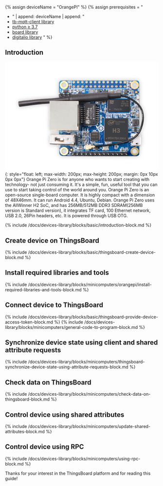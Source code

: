 {% assign deviceName = "OrangePI" %}
{% assign prerequisites = "
- " | append: deviceName | append: "
- [tb-mqtt-client library](https://pypi.org/project/tb-mqtt-client/)
- [python ≥ 3.7](https://www.python.org/)
- [board library](https://pypi.org/project/board/)
- [digitalio library](https://pypi.org/project/adafruit-circuitpython-mcp3xxx/) "
 %}

## Introduction

![OrangePI](/images/devices-library/orangepizero.png){: style="float: left; max-width: 200px; max-height: 200px; margin: 0px 10px 0px 0px"}
Orange Pi Zero is for anyone who wants to start creating with technology- not just consuming it. It's a simple, fun, 
useful tool that you can use to start taking control of the world around you. 
Orange Pi Zero is an open-source single-board computer. It is highly compact with a dimension of 48X46mm. It can run 
Android 4.4, Ubuntu, Debian. Orange Pi Zero uses the AllWinner H2 SoC, and has 256MB/512MB DDR3 SDRAM(256MB version is 
Standard version), it integrates TF card, 100 Ethernet network, USB 2.0, 26Pin headers, etc. lt is powered through USB OTG. 

{% include /docs/devices-library/blocks/basic/introduction-block.md %}

## Create device on ThingsBoard

{% include /docs/devices-library/blocks/basic/thingsboard-create-device-block.md %}

## Install required libraries and tools

{% include /docs/devices-library/blocks/minicomputers/orangepi/install-required-libraries-and-tools-block.md %}

## Connect device to ThingsBoard

{% include /docs/devices-library/blocks/basic/thingsboard-provide-device-access-token-block.md %}
{% include /docs/devices-library/blocks/minicomputers/general-code-to-program-block.md %}

## Synchronize device state using client and shared attribute requests
{% include /docs/devices-library/blocks/minicomputers/thingsboard-synchronize-device-state-using-attribute-requests-block.md %}

## Check data on ThingsBoard

{% include /docs/devices-library/blocks/minicomputers/check-data-on-thingsboard-block.md %}

## Control device using shared attributes

{% include /docs/devices-library/blocks/minicomputers/update-shared-attributes-block.md %}

## Control device using RPC

{% include /docs/devices-library/blocks/minicomputers/using-rpc-block.md %}



Thanks for your interest in the ThingsBoard platform and for reading this guide!